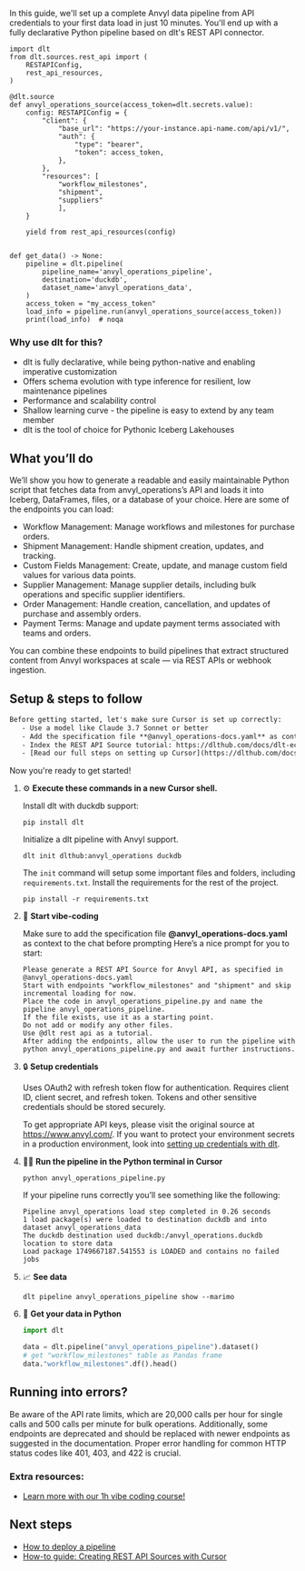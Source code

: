 In this guide, we'll set up a complete Anvyl data pipeline from API credentials to your first data load in just 10 minutes. You'll end up with a fully declarative Python pipeline based on dlt's REST API connector.

```python-outcome
import dlt
from dlt.sources.rest_api import (
    RESTAPIConfig,
    rest_api_resources,
)

@dlt.source
def anvyl_operations_source(access_token=dlt.secrets.value):
    config: RESTAPIConfig = {
        "client": {
            "base_url": "https://your-instance.api-name.com/api/v1/",
            "auth": {
                "type": "bearer",
                "token": access_token,
            },
        },
        "resources": [
            "workflow_milestones",
            "shipment",
            "suppliers"
            ],
    }

    yield from rest_api_resources(config)


def get_data() -> None:
    pipeline = dlt.pipeline(
        pipeline_name='anvyl_operations_pipeline',
        destination='duckdb',
        dataset_name='anvyl_operations_data', 
    )
    access_token = "my_access_token"
    load_info = pipeline.run(anvyl_operations_source(access_token))
    print(load_info)  # noqa
```

### Why use dlt for this?

- dlt is fully declarative, while being python-native and enabling imperative customization
- Offers schema evolution with type inference for resilient, low maintenance pipelines
- Performance and scalability control
- Shallow learning curve - the pipeline is easy to extend by any team member
- dlt is the tool of choice for Pythonic Iceberg Lakehouses

## What you’ll do

We’ll show you how to generate a readable and easily maintainable Python script that fetches data from anvyl_operations’s API and loads it into Iceberg, DataFrames, files, or a database of your choice. Here are some of the endpoints you can load:

- Workflow Management: Manage workflows and milestones for purchase orders. 
- Shipment Management: Handle shipment creation, updates, and tracking. 
- Custom Fields Management: Create, update, and manage custom field values for various data points. 
- Supplier Management: Manage supplier details, including bulk operations and specific supplier identifiers. 
- Order Management: Handle creation, cancellation, and updates of purchase and assembly orders. 
- Payment Terms: Manage and update payment terms associated with teams and orders.

You can combine these endpoints to build pipelines that extract structured content from Anvyl workspaces at scale — via REST APIs or webhook ingestion.

## Setup & steps to follow

```default
Before getting started, let's make sure Cursor is set up correctly:
   - Use a model like Claude 3.7 Sonnet or better
   - Add the specification file **@anvyl_operations-docs.yaml** as context
   - Index the REST API Source tutorial: https://dlthub.com/docs/dlt-ecosystem/verified-sources/rest_api/ and add it to context as **@dlt rest api**
   - [Read our full steps on setting up Cursor](https://dlthub.com/docs/dlt-ecosystem/llm-tooling/cursor-restapi#23-configuring-cursor-with-documentation)
```

Now you're ready to get started! 

1. ⚙️ **Execute these commands in a new Cursor shell.**
    
    Install dlt with duckdb support:
    ```shell
    pip install dlt
    ```

    Initialize a dlt pipeline with Anvyl support.
    ```shell
    dlt init dlthub:anvyl_operations duckdb
    ```

    The `init` command will setup some important files and folders, including `requirements.txt`. Install the requirements for the rest of the project.
    ```shell
    pip install -r requirements.txt
    ```
    
2. 🤠 **Start vibe-coding**
    
    Make sure to add the specification file **@anvyl_operations-docs.yaml** as context to the chat before prompting
    Here’s a nice prompt for you to start: 
    
    ```prompt
    Please generate a REST API Source for Anvyl API, as specified in @anvyl_operations-docs.yaml 
    Start with endpoints "workflow_milestones" and "shipment" and skip incremental loading for now. 
    Place the code in anvyl_operations_pipeline.py and name the pipeline anvyl_operations_pipeline. 
    If the file exists, use it as a starting point. 
    Do not add or modify any other files. 
    Use @dlt rest api as a tutorial. 
    After adding the endpoints, allow the user to run the pipeline with python anvyl_operations_pipeline.py and await further instructions.
    ```

    
3. 🔒 **Setup credentials** 
    
    Uses OAuth2 with refresh token flow for authentication. Requires client ID, client secret, and refresh token. Tokens and other sensitive credentials should be stored securely.
    
    To get appropriate API keys, please visit the original source at https://www.anvyl.com/.
    If you want to protect your environment secrets in a production environment, look into [setting up credentials with dlt](https://dlthub.com/docs/walkthroughs/add_credentials).
    
4. 🏃‍♀️ **Run the pipeline in the Python terminal in Cursor**
    
    ```shell
    python anvyl_operations_pipeline.py
    ```
    
    If your pipeline runs correctly you’ll see something like the following:
    
    ```shell
    Pipeline anvyl_operations load step completed in 0.26 seconds
    1 load package(s) were loaded to destination duckdb and into dataset anvyl_operations_data
    The duckdb destination used duckdb:/anvyl_operations.duckdb location to store data
    Load package 1749667187.541553 is LOADED and contains no failed jobs
    ```
    
5. 📈 **See data**
    
    ```shell
    dlt pipeline anvyl_operations_pipeline show --marimo
    ```
    
6. 🐍 **Get your data in Python**
    
    ```python
    import dlt

   data = dlt.pipeline("anvyl_operations_pipeline").dataset()
   # get "workflow_milestones" table as Pandas frame
   data."workflow_milestones".df().head()
    ```

## Running into errors?

Be aware of the API rate limits, which are 20,000 calls per hour for single calls and 500 calls per minute for bulk operations. Additionally, some endpoints are deprecated and should be replaced with newer endpoints as suggested in the documentation. Proper error handling for common HTTP status codes like 401, 403, and 422 is crucial.

### Extra resources:

- [Learn more with our 1h vibe coding course!](https://www.youtube.com/watch?v=GGid70rnJuM)

## Next steps

- [How to deploy a pipeline](https://dlthub.com/docs/walkthroughs/deploy-a-pipeline)
- [How-to guide: Creating REST API Sources with Cursor](https://dlthub.com/docs/dlt-ecosystem/llm-tooling/cursor-restapi)